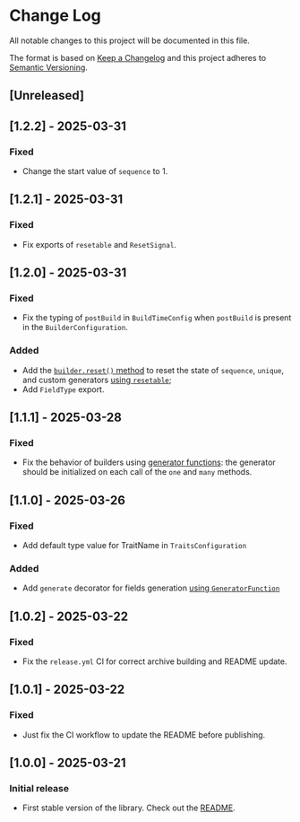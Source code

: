 # Change Log
All notable changes to this project will be documented in this file.

The format is based on [Keep a Changelog](http://keepachangelog.com/)
and this project adheres to [Semantic Versioning](http://semver.org/).

## [Unreleased]

## [1.2.2] - 2025-03-31
### Fixed
- Change the start value of `sequence` to 1.

## [1.2.1] - 2025-03-31
### Fixed
- Fix exports of `resetable` and `ResetSignal`.

## [1.2.0] - 2025-03-31
### Fixed
- Fix the typing of `postBuild` in `BuildTimeConfig` when `postBuild` is present in the `BuilderConfiguration`.

### Added
- Add the [`builder.reset()` method](https://github.com/Stivooo/mimicry-js?tab=readme-ov-file#resetting-the-state-of-sequence-and-unique) to reset the state of `sequence`, `unique`, and custom generators [using `resetable`](https://github.com/Stivooo/mimicry-js?tab=readme-ov-file#implementation-of-state-reset);
- Add `FieldType` export.


## [1.1.1] - 2025-03-28
### Fixed
- Fix the behavior of builders using [generator functions](https://github.com/Stivooo/mimicry-js/tree/main?tab=readme-ov-file#using-generatorfunction-to-create-fields): the generator should be initialized on each call of the `one` and `many` methods.

## [1.1.0] - 2025-03-26
### Fixed
- Add default type value for TraitName in `TraitsConfiguration`

### Added
- Add `generate` decorator for fields generation [using `GeneratorFunction`](https://github.com/Stivooo/mimicry-js/tree/main?tab=readme-ov-file#using-generatorfunction-to-create-fields)

## [1.0.2] - 2025-03-22
### Fixed
- Fix the `release.yml` CI for correct archive building and README update.

## [1.0.1] - 2025-03-22
### Fixed
- Just fix the CI workflow to update the README before publishing.

## [1.0.0] - 2025-03-21
### Initial release
- First stable version of the library. Check out the [README](https://github.com/Stivooo/mimicry-js?tab=readme-ov-file#mimicry-js).
